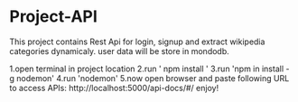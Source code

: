 # Project-API
This project contains Rest Api for login, signup and extract wikipedia categories dynamicaly.
user data will be store in mondodb.

1.open terminal in project location
2.run ' npm install '
3.run 'npm in install -g nodemon'
4.run 'nodemon' 
5.now open browser and paste following URL to access APIs:
           http://localhost:5000/api-docs/#/
enjoy!
